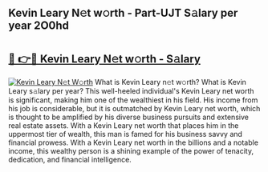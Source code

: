 ## Kevin Leary N𝚎t w𝚘rth - Part-UJT S𝚊lary per year 2O0hd

# <h2><a href="http://gc05gl.nevu.top/?p=Kevin+Leary">🔗 👉🔴 Kevin Leary N𝚎t w𝚘rth - S𝚊lary</a></h2>

[![Kevin Leary N𝚎t W𝚘rth](https://i.imgur.com/Oavwk0R.jpeg)](http://gc05gl.nevu.top/?p=Kevin+Leary)
What is Kevin Leary n𝚎t w𝚘rth? What is Kevin Leary s𝚊lary per year?
This well-heeled individual's Kevin Leary net worth is significant, making him one of the wealthiest in his field. His income from his job is considerable, but it is outmatched by Kevin Leary net worth, which is thought to be amplified by his diverse business pursuits and extensive real estate assets. With a Kevin Leary net worth that places him in the uppermost tier of wealth, this man is famed for his business savvy and financial prowess. With a Kevin Leary net worth in the billions and a notable income, this wealthy person is a shining example of the power of tenacity, dedication, and financial intelligence.
